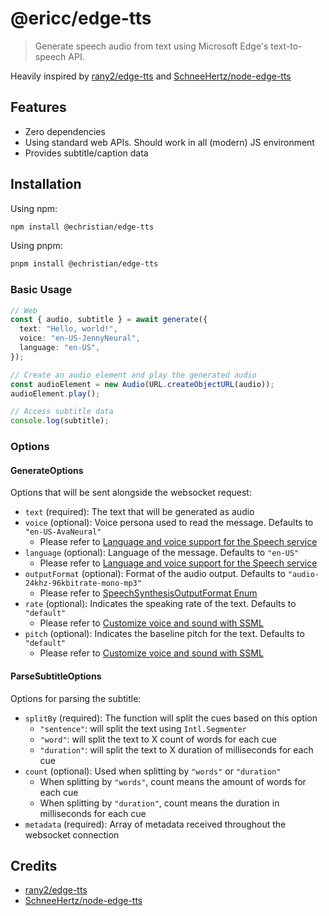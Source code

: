 # @ericc/edge-tts

> Generate speech audio from text using Microsoft Edge's text-to-speech API.

Heavily inspired by [rany2/edge-tts](https://github.com/rany2/edge-tts) and [SchneeHertz/node-edge-tts](https://github.com/SchneeHertz/node-edge-tts)

## Features

- Zero dependencies
- Using standard web APIs. Should work in all (modern) JS environment
- Provides subtitle/caption data

## Installation

Using npm:

```bash
npm install @echristian/edge-tts
```

Using pnpm:

```bash
pnpm install @echristian/edge-tts
```

### Basic Usage

```typescript
// Web
const { audio, subtitle } = await generate({
  text: "Hello, world!",
  voice: "en-US-JennyNeural",
  language: "en-US",
});

// Create an audio element and play the generated audio
const audioElement = new Audio(URL.createObjectURL(audio));
audioElement.play();

// Access subtitle data
console.log(subtitle);
```

### Options

#### GenerateOptions

Options that will be sent alongside the websocket request:

- `text` (required): The text that will be generated as audio
- `voice` (optional): Voice persona used to read the message. Defaults to `"en-US-AvaNeural"`
  - Please refer to [Language and voice support for the Speech service](https://learn.microsoft.com/en-us/azure/ai-services/speech-service/language-support?tabs=tts)
- `language` (optional): Language of the message. Defaults to `"en-US"`
  - Please refer to [Language and voice support for the Speech service](https://learn.microsoft.com/en-us/azure/ai-services/speech-service/language-support?tabs=tts)
- `outputFormat` (optional): Format of the audio output. Defaults to `"audio-24khz-96kbitrate-mono-mp3"`
  - Please refer to [SpeechSynthesisOutputFormat Enum](https://learn.microsoft.com/en-us/dotnet/api/microsoft.cognitiveservices.speech.speechsynthesisoutputformat?view=azure-dotnet)
- `rate` (optional): Indicates the speaking rate of the text. Defaults to `"default"`
  - Please refer to [Customize voice and sound with SSML](https://learn.microsoft.com/en-us/azure/ai-services/speech-service/speech-synthesis-markup-voice#adjust-prosody)
- `pitch` (optional): Indicates the baseline pitch for the text. Defaults to `"default"`
  - Please refer to [Customize voice and sound with SSML](https://learn.microsoft.com/en-us/azure/ai-services/speech-service/speech-synthesis-markup-voice#adjust-prosody)

#### ParseSubtitleOptions

Options for parsing the subtitle:

- `splitBy` (required): The function will split the cues based on this option
  - `"sentence"`: will split the text using `Intl.Segmenter`
  - `"word"`: will split the text to X count of words for each cue
  - `"duration"`: will split the text to X duration of milliseconds for each cue
- `count` (optional): Used when splitting by `"words"` or `"duration"`
  - When splitting by `"words"`, count means the amount of words for each cue
  - When splitting by `"duration"`, count means the duration in milliseconds for each cue
- `metadata` (required): Array of metadata received throughout the websocket connection

## Credits

- [rany2/edge-tts](https://github.com/rany2/edge-tts)
- [SchneeHertz/node-edge-tts](https://github.com/SchneeHertz/node-edge-tts)
